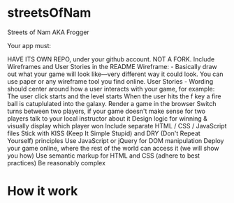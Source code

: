 # streetsOfNam
Streets of Nam AKA Frogger



Your app must:

HAVE ITS OWN REPO, under your github account. NOT A FORK.
Include Wireframes and User Stories in the README
Wireframe: - Basically draw out what your game will look like—very different way it could look. You can use paper or any wireframe tool you find online.
User Stories - Wording should center around how a user interacts with your game, for example:
The user click starts and the level starts
When the user hits the f key a fire ball is catuplulated into the galaxy.
Render a game in the browser
Switch turns between two players, if your game doesn't make sense for two players talk to your local instructor about it
Design logic for winning & visually display which player won
Include separate HTML / CSS / JavaScript files
Stick with KISS (Keep It Simple Stupid) and DRY (Don't Repeat Yourself) principles
Use JavaScript or jQuery for DOM manipulation
Deploy your game online, where the rest of the world can access it (we will show you how)
Use semantic markup for HTML and CSS (adhere to best practices)
Be reasonably complex



<h1> How it work </h1>


